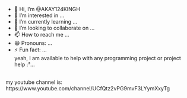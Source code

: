 - 👋 Hi, I’m @AKAY124KINGH
- 👀 I’m interested in ...
- 🌱 I’m currently learning ...
- 💞️ I’m looking to collaborate on ...
- 📫 How to reach me ...
- 😄 Pronouns: ...
- ⚡ Fun fact: ...<br>
yeah, I am available to help with any programming project or project help :³...
<br>
my youtube channel is: https://www.youtube.com/channel/UCfQtz2vPG9mvF3LYymXxyTg
<!---
AKAY124KINGH/AKAY124KINGH is a ✨ special ✨ repository because its `README.md` (this file) appears on your GitHub profile.
You can click the Preview link to take a look at your changes.
--->
